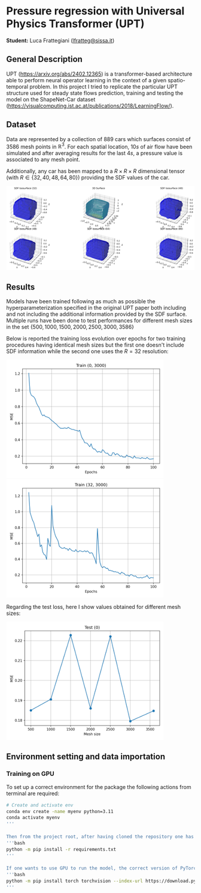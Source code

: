 # Pressure regression with Universal Physics Transformer (UPT)
**Student:** Luca Frattegiani (lfratteg@sissa.it)

## General Description
UPT (https://arxiv.org/abs/2402.12365) is a transformer-based architecture able to perform neural operator learning in the context of a given spatio-temporal problem. In this project I tried to replicate the particular UPT structure used for steady state flows prediction, training and testing the model on the ShapeNet-Car dataset (https://visualcomputing.ist.ac.at/publications/2018/LearningFlow/).

## Dataset
Data are represented by a collection of $889$ cars which surfaces consist of $3586$ mesh points in $\mathbb{R}^3$. For each spatial location, $10s$ of air flow have been simulated and after averaging results for the last $4s$, a pressure value is associated to any mesh point. 

Additionally, any car has been mapped to a $R \times R \times R$ dimensional tensor (with $R \in \{32, 40, 48, 64, 80\}$) providing the SDF values of the car.

![Data visualization](plots/surface/car_sdf_comparison.png)

## Results
Models have been trained following as much as possible the hyperparameterization specified in the original UPT paper both including and not including the additional information provided by the SDF surface. Multiple runs have been done to test performances for different mesh sizes in the set $\{500, 1000, 1500, 2000, 2500, 3000, 3586\}$

Below is reported the training loss evolution over epochs for two training procedures having identical mesh sizes but the first one doesn't include SDF information while the second one uses the $R = 32$ resolution:

<img src="plots/train/0/train_0_3000.png" width="420" alt="Left"> <img src="plots/train/32/train_32_3000.png" width="420" alt="Right">


Regarding the test loss, here I show values obtained for different mesh sizes:

<img src="plots/test/test_0.png" width="420" alt="Left">

## Environment setting and data importation

### Training on GPU
To set up a correct environment for the package the following actions from terminal are required:

```bash
# Create and activate env
conda env create -name myenv python=3.11
conda activate myenv
'''

Then from the project root, after having cloned the repository one has to run:
'''bash
python -m pip install -r requirements.txt
'''

If one wants to use GPU to run the model, the correct version of PyTorch has to be installed, so the following command in addition is required:
'''bash
python -m pip install torch torchvision --index-url https://download.pytorch.org/whl/cu126
'''